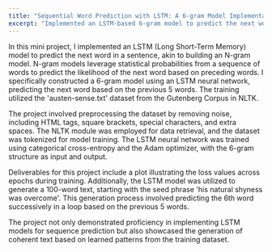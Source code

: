 ```yaml
---
title: "Sequential Word Prediction with LSTM: A 6-gram Model Implementation"
excerpt: "Implemented an LSTM-based 6-gram model to predict the next word in sentences using the 'austen-sense.txt' dataset. Achieved coherent text generation and visualized training progress through loss value plots.<br/>"
---
```


In this mini project, I implemented an LSTM (Long Short-Term Memory) model to predict the next word in a sentence, akin to building an N-gram model. N-gram models leverage statistical probabilities from a sequence of words to predict the likelihood of the next word based on preceding words. I specifically constructed a 6-gram model using an LSTM neural network, predicting the next word based on the previous 5 words. The training utilized the 'austen-sense.txt' dataset from the Gutenberg Corpus in NLTK.

The project involved preprocessing the dataset by removing noise, including HTML tags, square brackets, special characters, and extra spaces. The NLTK module was employed for data retrieval, and the dataset was tokenized for model training. The LSTM neural network was trained using categorical cross-entropy and the Adam optimizer, with the 6-gram structure as input and output.

Deliverables for this project include a plot illustrating the loss values across epochs during training. Additionally, the LSTM model was utilized to generate a 100-word text, starting with the seed phrase 'his natural shyness was overcome'. This generation process involved predicting the 6th word successively in a loop based on the previous 5 words.

The project not only demonstrated proficiency in implementing LSTM models for sequence prediction but also showcased the generation of coherent text based on learned patterns from the training dataset.
